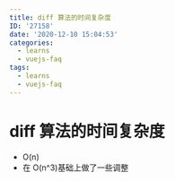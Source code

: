 ```yaml
---
title: diff 算法的时间复杂度
ID: '27158'
date: '2020-12-10 15:04:53'
categories:
  - learns
  - vuejs-faq
tags:
  - learns
  - vuejs-faq
---
```


# diff 算法的时间复杂度

- O(n)
- 在 O(n^3)基础上做了一些调整
 
 
 
